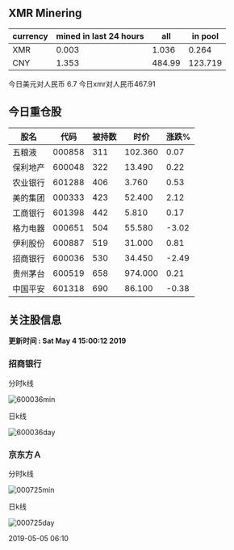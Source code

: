 ## XMR Minering

|currency|mined in last 24 hours|all|in pool|
|---|---|---|---|
|XMR|0.003|1.036|0.264|
|CNY|1.353|484.99|123.719|

今日美元对人民币 6.7	今日xmr对人民币467.91


## 今日重仓股 

|股名|代码|被持数|时价|涨跌%|
|---|---|---|---|---|
|五粮液|000858|311|102.360|0.07|
|保利地产|600048|322|13.490|0.22|
|农业银行|601288|406|3.760|0.53|
|美的集团|000333|423|52.400|2.12|
|工商银行|601398|442|5.810|0.17|
|格力电器|000651|504|55.580|-3.02|
|伊利股份|600887|519|31.000|0.81|
|招商银行|600036|530|34.450|-2.49|
|贵州茅台|600519|658|974.000|0.21|
|中国平安|601318|690|86.100|-0.38|

## 关注股信息
**更新时间 : Sat May  4 15:00:12 2019**
### 招商银行 
分时k线

![600036min](http://image.sinajs.cn/newchart/min/n/sh600036.gif)

日k线

![600036day](http://image.sinajs.cn/newchart/daily/n/sh600036.gif)

### 京东方Ａ 
分时k线

![000725min](http://image.sinajs.cn/newchart/min/n/sz000725.gif)

日k线

![000725day](http://image.sinajs.cn/newchart/daily/n/sz000725.gif)

2019-05-05 06:10
